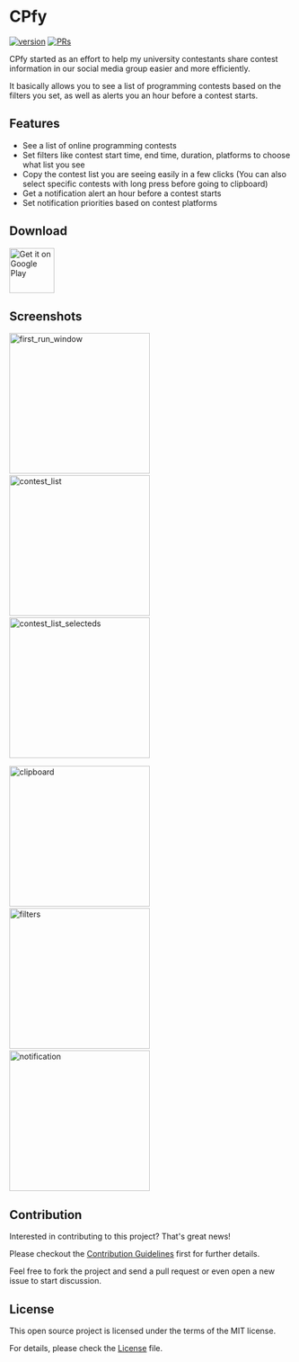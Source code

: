# CPfy
[![version](https://img.shields.io/badge/Version-v1.1.0-informational)](https://github.com/Zeronfinity/CPfy/releases/tag/v1.1.0) [![PRs](https://img.shields.io/badge/PRs-welcome-success)](https://github.com/Zeronfinity/CPfy/blob/master/docs/CONTRIBUTING.md)

CPfy started as an effort to help my university contestants share contest information in our social media group easier and more efficiently.

It basically allows you to see a list of programming contests based on the filters you set, as well as alerts you an hour before a contest starts.

## Features
* See a list of online programming contests
* Set filters like contest start time, end time, duration, platforms to choose what list you see
* Copy the contest list you are seeing easily in a few clicks (You can also select specific contests with long press before going to clipboard)
* Get a notification alert an hour before a contest starts
* Set notification priorities based on contest platforms

## Download
<a href='https://play.google.com/store/apps/details?id=com.zeronfinity.cpfy&pcampaignid=pcampaignidMKT-Other-global-all-co-prtnr-py-PartBadge-Mar2515-1'><img alt='Get it on Google Play' src='https://play.google.com/intl/en_us/badges/static/images/badges/en_badge_web_generic.png' height='80'/></a> 

## Screenshots
<img alt="first_run_window" src="https://github.com/Zeronfinity/CPfy/blob/master/screenshots/first_run_window.png" width=250> &nbsp; <img alt="contest_list" src="https://github.com/Zeronfinity/CPfy/blob/master/screenshots/contest_list.png" width=250> &nbsp; <img alt="contest_list_selecteds" src="https://github.com/Zeronfinity/CPfy/blob/master/screenshots/contest_list_selecteds.png" width=250>

<img alt="clipboard" src="https://github.com/Zeronfinity/CPfy/blob/master/screenshots/clipboard.png" width=250> &nbsp; <img alt="filters" src="https://github.com/Zeronfinity/CPfy/blob/master/screenshots/filters.png" width=250> &nbsp; <img alt="notification" src="https://github.com/Zeronfinity/CPfy/blob/master/screenshots/notification.png" width=250>

## Contribution
Interested in contributing to this project? That's great news!

Please checkout the [Contribution Guidelines](https://github.com/Zeronfinity/CPfy/blob/master/docs/CONTRIBUTING.md) first for further details.

Feel free to fork the project and send a pull request or even open a new issue to start discussion.

## License
This open source project is licensed under the terms of the MIT license.

For details, please check the [License](https://github.com/Zeronfinity/CPfy/blob/master/docs/LICENSE) file.

